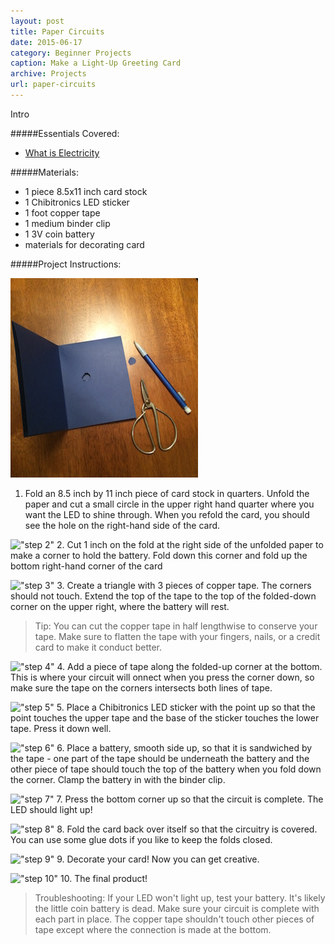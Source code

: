 ```yaml
---
layout: post
title: Paper Circuits
date: 2015-06-17
category: Beginner Projects
caption: Make a Light-Up Greeting Card
archive: Projects
url: paper-circuits
---
```

Intro

#####Essentials Covered:

* [What is Electricity](/essentials/2015/06/05/essentials1)

#####Materials:

* 1 piece 8.5x11 inch card stock
* 1 Chibitronics LED sticker
* 1 foot copper tape
* 1 medium binder clip
* 1 3V coin battery
* materials for decorating card

#####Project Instructions:

!["step 1"](/img/paper-circuits/1.JPG)
1. Fold an 8.5 inch by 11 inch piece of card stock in quarters. Unfold the paper and cut a small circle in the upper right hand quarter where you want the LED to shine through. When you refold the card, you should see the hole on the right-hand side of the card.

!["step 2"]("/img/paper-circuits/2.JPG")
2. Cut 1 inch on the fold at the right side of the unfolded paper to make a corner to hold the battery. Fold down this corner and fold up the bottom right-hand corner of the card

!["step 3"]("/img/paper-circuits/3.JPG")
3. Create a triangle with 3 pieces of copper tape. The corners should not touch. Extend the top of the tape to the top of the folded-down corner on the upper right, where the battery will rest.

>Tip: You can cut the copper tape in half lengthwise to conserve your tape. Make sure to flatten the tape with your fingers, nails, or a credit card to make it conduct better.

!["step 4"]("/img/paper-circuits/4.JPG")
4. Add a piece of tape along the folded-up corner at the bottom. This is where your circuit will onnect when you press the corner down, so make sure the tape on the corners intersects both lines of tape.

!["step 5"]("/img/paper-circuits/5.JPG")
5. Place a Chibitronics LED sticker with the point up so that the point touches the upper tape and the base of the sticker touches the lower tape. Press it down well.

!["step 6"]("/img/paper-circuits/6.JPG")
6. Place a battery, smooth side up, so that it is sandwiched by the tape - one part of the tape should be underneath the battery and the other piece of tape should touch the top of the battery when you fold down the corner. Clamp the battery in with the binder clip.

!["step 7"]("/img/paper-circuits/7.JPG")
7. Press the bottom corner up so that the circuit is complete. The LED should light up!

!["step 8"]("/img/paper-circuits/8.JPG")
8. Fold the card back over itself so that the circuitry is covered. You can use some glue dots if you like to keep the folds closed.

!["step 9"]("/img/paper-circuits/9.JPG")
9. Decorate your card! Now you can get creative.

!["step 10"]("/img/paper-circuits/10.JPG")
10. The final product!

>Troubleshooting: If your LED won't light up, test your battery. It's likely the little coin battery is dead. Make sure your circuit is complete with each part in place. The copper tape shouldn't touch other pieces of tape except where the connection is made at the bottom.
